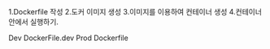 
1.Dockerfile 작성
2.도커 이미지 생성
3.이미지를 이용하여 컨테이너 생성
4.컨테이너 안에서 실행하기.

Dev DockerFile.dev
Prod Dockerfile

